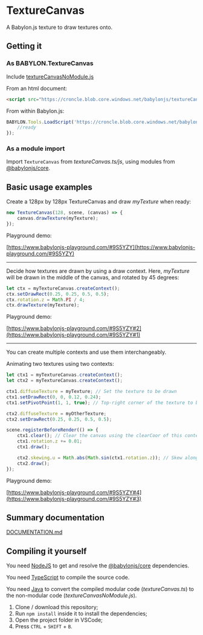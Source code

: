 # TextureCanvas

A Babylon.js texture to draw textures onto.

## Getting it
### As BABYLON.TextureCanvas
Include [textureCanvasNoModule.js](https://croncle.blob.core.windows.net/babylonjs/textureCanvasNoModule.js)

From an html document:
```html
<script src="https://croncle.blob.core.windows.net/babylonjs/textureCanvasNoModule.js"></script>
```

From within Babylon.js:
```javascript
BABYLON.Tools.LoadScript('https://croncle.blob.core.windows.net/babylonjs/textureCanvasNoModule.js', () => {
    //ready
});
```

### As a module import
Import ```TextureCanvas``` from *textureCanvas.ts/js*, using modules from [@babylonjs/core](https://www.npmjs.com/package/@babylonjs/core).

## Basic usage examples
Create a 128px by 128px TextureCanvas and draw *myTexture* when ready:
```javascript
new TextureCanvas(128, scene, (canvas) => {
    canvas.drawTexture(myTexture);
});
```
Playground demo:

[https://www.babylonjs-playground.com/#9S5YZY](https://www.babylonjs-playground.com/#9S5YZY)

---

Decide how textures are drawn by using a draw context.
Here, *myTexture* will be drawn in the middle of the canvas, and rotated by 45 degrees:
```javascript
let ctx = myTextureCanvas.createContext();
ctx.setDrawRect(0.25, 0.25, 0.5, 0.5);
ctx.rotation.z = Math.PI / 4;
ctx.drawTexture(myTexture);
```
Playground demo:

[https://www.babylonjs-playground.com/#9S5YZY#2](https://www.babylonjs-playground.com/#9S5YZY#1)

---

You can create multiple contexts and use them interchangeably.

Animating two textures using two contexts:
```javascript
let ctx1 = myTextureCanvas.createContext();
let ctx2 = myTextureCanvas.createContext();

ctx1.diffuseTexture = myTexture; // Set the texture to be drawn
ctx1.setDrawRect(0, 0, 0.12, 0.24);
ctx1.setPivotPoint(1, 1, true); // Top-right corner of the texture to be drawn

ctx2.diffuseTexture = myOtherTexture;
ctx2.setDrawRect(0.25, 0.25, 0.5, 0.5);

scene.registerBeforeRender(() => {
    ctx1.clear(); // Clear the canvas using the clearCoor of this context
    ctx1.rotation.z += 0.01;
    ctx1.draw();

    ctx2.skewing.u = Math.abs(Math.sin(ctx1.rotation.z)); // Skew along the u-axis
    ctx2.draw();
});
```
Playground demo:

[https://www.babylonjs-playground.com/#9S5YZY#4](https://www.babylonjs-playground.com/#9S5YZY#3)

## Summary documentation
[DOCUMENTATION.md](./DOCUMENTATION.md)

## Compiling it yourself
You need [NodeJS](https://nodejs.org/en/download/) to get and resolve the [@babylonjs/core](https://www.npmjs.com/package/@babylonjs/core) dependencies.

You need [TypeScript](https://www.npmjs.com/package/typescript) to compile the source code.

You need [Java](https://www.java.com/en/download/) to convert the compiled modular code (*textureCanvas.ts*) to the non-modular code (*textureCanvasNoModule.js*).

1. Clone / download this repository;
2. Run ```npm install``` inside it to install the dependencies;
3. Open the project folder in VSCode;
4. Press ```CTRL``` + ```SHIFT``` + ```B```.
